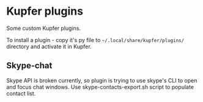 Kupfer plugins
==============

Some custom Kupfer plugins.

To install a plugin - copy it's py file to `~/.local/share/kupfer/plugins/` directory and activate it in Kupfer.

Skype-chat
-----------------
Skype API is broken currently, so plugin is trying to use skype's CLI to open and focus chat windows. Use skype-contacts-export.sh script to populate contact list.
